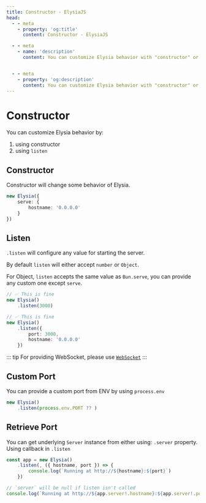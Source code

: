 ```yaml
---
title: Constructor - ElysiaJS
head:
  - - meta
    - property: 'og:title'
      content: Constructor - ElysiaJS

  - - meta
    - name: 'description'
      content: You can customize Elysia behavior with "constructor" or "listen", for example setting hostname, max body size or Web Socket config.


  - - meta
    - property: 'og:description'
      content: You can customize Elysia behavior with "constructor" or "listen", for example setting hostname, max body size or Web Socket config.
---
```


# Constructor
You can customize Elysia behavior by:

1. using constructor 
2. using `listen`

## Constructor
Constructor will change some behavior of Elysia.

```typescript
new Elysia({
    serve: {
        hostname: '0.0.0.0'
    }
})
```

## Listen
`.listen` will configure any value for starting the server.

By default `listen` will either accept `number` or `Object`.

For Object, `listen` accepts the same value as `Bun.serve`, you can provide any custom one except `serve`.

```typescript
// ✅ This is fine
new Elysia()
    .listen(3000)

// ✅ This is fine
new Elysia()
    .listen({
        port: 3000,
        hostname: '0.0.0.0'
    })
```

::: tip
For providing WebSocket, please use [`WebSocket`](/patterns/websocket)
:::

## Custom Port
You can provide a custom port from ENV by using `process.env`
```typescript
new Elysia()
    .listen(process.env.PORT ?? )
```

## Retrieve Port
You can get underlying `Server` instance from either using:
`.server` property.
Using callback in `.listen`

```typescript
const app = new Elysia()
    .listen(, ({ hostname, port }) => {
        console.log(`Running at http://${hostname}:${port}`)
    })

// `server` will be null if listen isn't called
console.log(`Running at http://${app.server!.hostname}:${app.server!.port}`)
```
